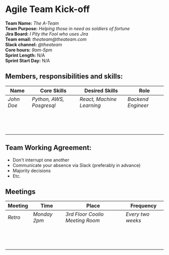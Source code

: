 # Agile Team Kick-off

**Team Name:** _The A-Team_\
**Team Purpose:** _Helping those in need as soldiers of fortune_\
**Jira Board:** _I Pity the Fool who uses Jira_\
**Team email:** _theateam@theateam.com_\
**Slack channel:** _@theateam_\
**Core hours:** _9am-5pm_\
**Sprint Length:** N/A\
**Sprint Start Day:** N/A

## Members, responsibilities and skills:

Name | Core Skills | Desired Skills | Role
---- | ----------- | -------------- | ----
_John Doe_ | _Python, AWS, Posgresql_ | _React, Machine Learning_ | _Backend Engineer_ 
&nbsp;    |             |                |     
&nbsp;    |             |                |     
&nbsp;    |             |                | 

## Team Working Agreement:

- Don't interrupt one another
- Communicate your absence via Slack (preferably in advance)
- Majority decisions
- Etc.

## Meetings

Meeting | Time | Place | Frequency
------- | ---- | ----- | ---------
_Retro_ | _Monday 2pm_  | _3rd Floor Coolio Meeting Room_ | _Every two weeks_
&nbsp;    |             |                |     
&nbsp;    |             |                |     
&nbsp;    |             |                |     
